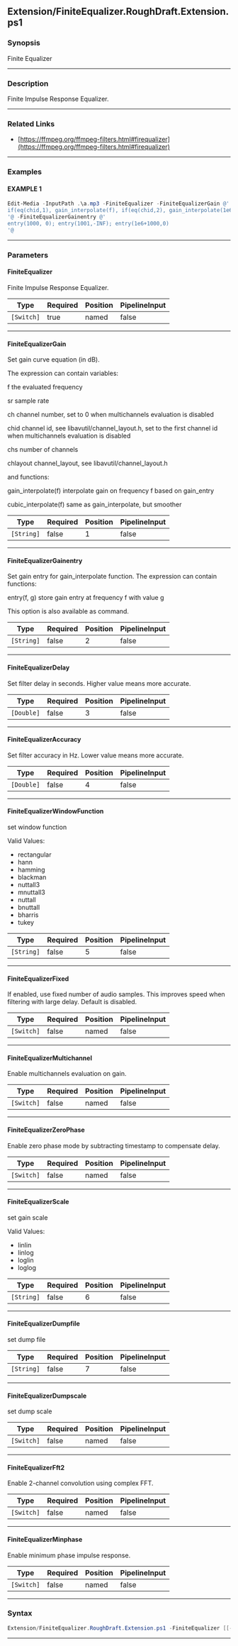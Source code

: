 
Extension/FiniteEqualizer.RoughDraft.Extension.ps1
--------------------------------------------------
### Synopsis
Finite Equalizer

---
### Description

Finite Impulse Response Equalizer.

---
### Related Links
* [https://ffmpeg.org/ffmpeg-filters.html#firequalizer](https://ffmpeg.org/ffmpeg-filters.html#firequalizer)



---
### Examples
#### EXAMPLE 1
```PowerShell
Edit-Media -InputPath .\a.mp3 -FiniteEqualizer -FiniteEqualizerGain @'
if(eq(chid,1), gain_interpolate(f), if(eq(chid,2), gain_interpolate(1e6+f), 0))
'@ -FiniteEqualizerGainentry @'
entry(1000, 0); entry(1001,-INF); entry(1e6+1000,0)
'@
```

---
### Parameters
#### **FiniteEqualizer**

Finite Impulse Response Equalizer.






|Type      |Required|Position|PipelineInput|
|----------|--------|--------|-------------|
|`[Switch]`|true    |named   |false        |



---
#### **FiniteEqualizerGain**

Set gain curve equation (in dB).


The expression can contain variables:

f
the evaluated frequency

sr
sample rate

ch
channel number, set to 0 when multichannels evaluation is disabled

chid
channel id, see libavutil/channel_layout.h, set to the first channel id when multichannels evaluation is disabled

chs
number of channels

chlayout
channel_layout, see libavutil/channel_layout.h

and functions:

gain_interpolate(f)
interpolate gain on frequency f based on gain_entry

cubic_interpolate(f)
same as gain_interpolate, but smoother






|Type      |Required|Position|PipelineInput|
|----------|--------|--------|-------------|
|`[String]`|false   |1       |false        |



---
#### **FiniteEqualizerGainentry**

Set gain entry for gain_interpolate function. The expression can contain functions:

entry(f, g)
store gain entry at frequency f with value g

This option is also available as command.






|Type      |Required|Position|PipelineInput|
|----------|--------|--------|-------------|
|`[String]`|false   |2       |false        |



---
#### **FiniteEqualizerDelay**

Set filter delay in seconds. Higher value means more accurate.






|Type      |Required|Position|PipelineInput|
|----------|--------|--------|-------------|
|`[Double]`|false   |3       |false        |



---
#### **FiniteEqualizerAccuracy**

Set filter accuracy in Hz. Lower value means more accurate.






|Type      |Required|Position|PipelineInput|
|----------|--------|--------|-------------|
|`[Double]`|false   |4       |false        |



---
#### **FiniteEqualizerWindowFunction**

set window function



Valid Values:

* rectangular
* hann
* hamming
* blackman
* nuttall3
* mnuttall3
* nuttall
* bnuttall
* bharris
* tukey






|Type      |Required|Position|PipelineInput|
|----------|--------|--------|-------------|
|`[String]`|false   |5       |false        |



---
#### **FiniteEqualizerFixed**

If enabled, use fixed number of audio samples. This improves speed when filtering with large delay. Default is disabled.






|Type      |Required|Position|PipelineInput|
|----------|--------|--------|-------------|
|`[Switch]`|false   |named   |false        |



---
#### **FiniteEqualizerMultichannel**

Enable multichannels evaluation on gain.






|Type      |Required|Position|PipelineInput|
|----------|--------|--------|-------------|
|`[Switch]`|false   |named   |false        |



---
#### **FiniteEqualizerZeroPhase**

Enable zero phase mode by subtracting timestamp to compensate delay.






|Type      |Required|Position|PipelineInput|
|----------|--------|--------|-------------|
|`[Switch]`|false   |named   |false        |



---
#### **FiniteEqualizerScale**

set gain scale



Valid Values:

* linlin
* linlog
* loglin
* loglog






|Type      |Required|Position|PipelineInput|
|----------|--------|--------|-------------|
|`[String]`|false   |6       |false        |



---
#### **FiniteEqualizerDumpfile**

set dump file






|Type      |Required|Position|PipelineInput|
|----------|--------|--------|-------------|
|`[String]`|false   |7       |false        |



---
#### **FiniteEqualizerDumpscale**

set dump scale






|Type      |Required|Position|PipelineInput|
|----------|--------|--------|-------------|
|`[Switch]`|false   |named   |false        |



---
#### **FiniteEqualizerFft2**

Enable 2-channel convolution using complex FFT.






|Type      |Required|Position|PipelineInput|
|----------|--------|--------|-------------|
|`[Switch]`|false   |named   |false        |



---
#### **FiniteEqualizerMinphase**

Enable minimum phase impulse response.






|Type      |Required|Position|PipelineInput|
|----------|--------|--------|-------------|
|`[Switch]`|false   |named   |false        |



---
### Syntax
```PowerShell
Extension/FiniteEqualizer.RoughDraft.Extension.ps1 -FiniteEqualizer [[-FiniteEqualizerGain] <String>] [[-FiniteEqualizerGainentry] <String>] [[-FiniteEqualizerDelay] <Double>] [[-FiniteEqualizerAccuracy] <Double>] [[-FiniteEqualizerWindowFunction] <String>] [-FiniteEqualizerFixed] [-FiniteEqualizerMultichannel] [-FiniteEqualizerZeroPhase] [[-FiniteEqualizerScale] <String>] [[-FiniteEqualizerDumpfile] <String>] [-FiniteEqualizerDumpscale] [-FiniteEqualizerFft2] [-FiniteEqualizerMinphase] [<CommonParameters>]
```
---




